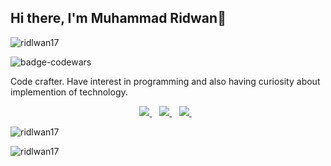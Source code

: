 ## Hi there, I'm Muhammad Ridwan👋 

<p align="left"> <img src="https://komarev.com/ghpvc/?username=ridlwan17&label=Profile%20views&color=0e75b6&style=flat" alt="ridlwan17" /> </p>

![badge-codewars](https://www.codewars.com/users/ridhlab/badges/small)

Code crafter. Have interest in programming and also having curiosity about implemention of technology.

<!-- Social Media Start -->
<p align='center'>
<a href="https://www.linkedin.com/in/dharidwanid/" target="blank">
  <img src="https://img.shields.io/badge/linkedin-%230077B5.svg?&style=for-the-badge&logo=linkedin&logoColor=white" />
</a>&nbsp;&nbsp;
<a href="https://medium.com/@dharidwan" target="_blank">
  <img src="https://img.shields.io/badge/medium-%2312100E.svg?&style=for-the-badge&logo=medium&logoColor=white" />
</a>&nbsp;&nbsp;
<a href="https://instagram.com/ridhwanid" target="_blank">
  <img src="https://img.shields.io/badge/instagram-%23E4405F.svg?&style=for-the-badge&logo=instagram&logoColor=white" />
</a>&nbsp;&nbsp;
</p>

<!-- Social Media End -->

<p><img src="https://github-readme-stats.vercel.app/api?username=ridhlab&show_icons=true&theme=react&locale=en" alt="ridlwan17" /></p>

<p><img align="left" src="https://github-readme-stats.vercel.app/api/top-langs?username=ridhlab&show_icons=true&locale=en&layout=compact&theme=react" alt="ridlwan17" /></p>



